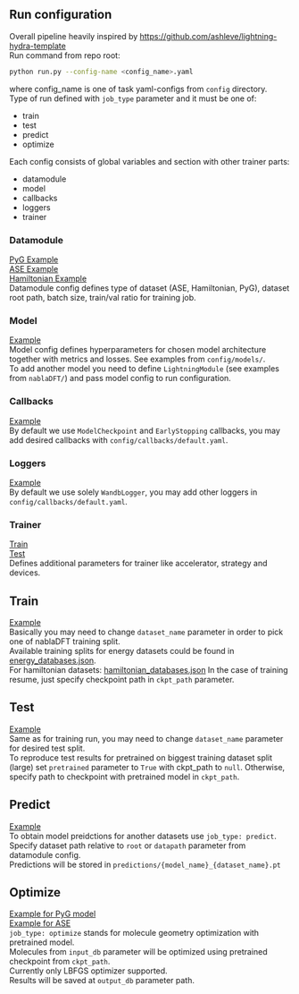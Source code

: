 ## Run configuration
Overall pipeline heavily inspired by https://github.com/ashleve/lightning-hydra-template  
Run command from repo root:
```bash
python run.py --config-name <config_name>.yaml
```
where config_name is one of task yaml-configs from `config` directory.  
Type of run defined with `job_type` parameter and it must be one of:
- train
- test
- predict
- optimize  
  
Each config consists of global variables and section with other trainer parts:  
- datamodule
- model
- callbacks
- loggers
- trainer  

### Datamodule
[PyG Example](../config/datamodule/nablaDFT_pyg.yaml)  
[ASE Example](../config/datamodule/nablaDFT_ase.yaml)  
[Hamiltonian Example](../config/datamodule/nablaDFT_hamiltonian.yaml)  
Datamodule config defines type of dataset (ASE, Hamiltonian, PyG), dataset root path, batch size, train/val ratio for training job.  

### Model
[Example](../config/model/gemnet-oc.yaml)  
Model config defines hyperparameters for chosen model architecture together with metrics and losses. See examples from `config/models/`.  
To add another model you need to define `LightningModule` (see examples from `nablaDFT/`) and pass model config to run configuration.

### Callbacks
[Example](../config/callbacks/default.yaml)  
By default we use `ModelCheckpoint` and `EarlyStopping` callbacks, you may add desired callbacks with `config/callbacks/default.yaml`.

### Loggers
[Example](../config/loggers/wandb.yaml)  
By default we use solely `WandbLogger`, you may add other loggers in `config/callbacks/default.yaml`.

### Trainer
[Train](../config/trainer/train.yaml)  
[Test](../config/trainer/test.yaml)  
Defines additional parameters for trainer like accelerator, strategy and devices.

## Train

[Example](../config/gemnet-oc.yaml)  
Basically you may need to change `dataset_name` parameter in order to pick one of nablaDFT training split.  
Available training splits for energy datasets could be found in [energy_databases.json](./links/energy_databases.json).  
For hamiltonian datasets: [hamiltonian_databases.json](./links/hamiltonian_databases.json)
In the case of training resume, just specify checkpoint path in `ckpt_path` parameter.

## Test

[Example](../config/gemnet-oc_test.yaml)  
Same as for training run, you may need to change `dataset_name` parameter for desired test split.  
To reproduce test results for pretrained on biggest training dataset split (large) set `pretrained` parameter to `True` with ckpt_path to `null`. Otherwise, specify path to checkpoint with pretrained model in `ckpt_path`.  

## Predict

[Example](../config/gemnet-oc_predict.yaml)  
To obtain model preidctions for another datasets use `job_type: predict`. Specify dataset path relative to `root` or `datapath` parameter from datamodule config.  
Predictions will be stored in `predictions/{model_name}_{dataset_name}.pt`

## Optimize

[Example for PyG model](../config/gemnet-oc_optim.yaml)  
[Example for ASE](../config/schnet_optim.yaml)  
`job_type: optimize` stands for molecule geometry optimization with pretrained model.  
Molecules from `input_db` parameter will be optimized using pretrained checkpoint from `ckpt_path`.  
Currently only LBFGS optimizer supported.  
Results will be saved at `output_db` parameter path.